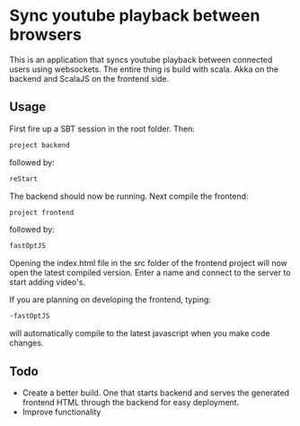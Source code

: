 # Sync youtube playback between browsers
This is an application that syncs youtube playback between connected users using websockets. The entire thing is build with scala. Akka on the backend and ScalaJS on the frontend side. 

## Usage
First fire up a SBT session in the root folder. Then:

```scala
project backend
```
followed by:
```scala
reStart
```
The backend should now be running. Next compile the frontend:
```scala
project frontend
```
followed by:
```scala
fastOptJS
```

Opening the index.html file in the src folder of the frontend project will now open the latest compiled version. Enter a name and connect to the server to start adding video's. 

If you are planning on developing the frontend, typing:
```scala
~fastOptJS
```
will automatically compile to the latest javascript when you make code changes.
## Todo
* Create a better build. One that starts backend and serves the generated frontend HTML through the backend for easy deployment.
* Improve functionality
